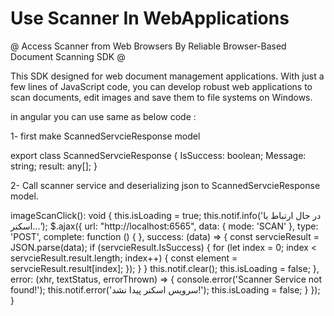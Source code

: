 # Use Scanner In WebApplications
@ Access Scanner from Web Browsers By Reliable Browser-Based Document Scanning SDK @

This SDK designed for web document management applications. With just a few lines of JavaScript code, you can develop robust web applications to scan documents, edit images and save them to file systems on Windows.



in angular you can use same as below code :

1- first make ScannedServcieResponse model

export class ScannedServcieResponse {
  IsSuccess: boolean;
  Message: string;
  result: any[];
}

2- Call scanner service and deserializing json to ScannedServcieResponse model.

imageScanClick(): void {
    this.isLoading = true;
    this.notif.info('در حال ارتباط با اسکنر...');
    $.ajax({
      url: "http://localhost:6565",
      data: { mode: 'SCAN' },
      type: 'POST',
      complete: function () {
      },
      success: (data) => {
        const servcieResult = <ScannedServcieResponse>JSON.parse(data);
        if (servcieResult.IsSuccess) {
          for (let index = 0; index < servcieResult.result.length; index++) {
            const element = servcieResult.result[index];
            });
          }
        }
        this.notif.clear();
        this.isLoading = false;
      },
      error: (xhr, textStatus, errorThrown) => {
        console.error('Scanner Service not found!');
        this.notif.error('سرویس اسکنر پیدا نشد!');
        this.isLoading = false;
      }
    });
  }